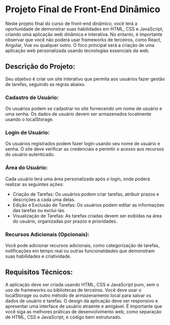# Projeto Final de Front-End Dinâmico

Neste projeto final do curso de front-end dinâmico, você terá a oportunidade de demonstrar suas habilidades em HTML, CSS e JavaScript, criando uma aplicação web dinâmica e interativa. No entanto, é importante observar que você não poderá usar frameworks de terceiros, como React, Angular, Vue ou qualquer outro. O foco principal será a criação de uma aplicação web personalizada usando tecnologias essenciais da web.

## Descrição do Projeto:

Seu objetivo é criar um site interativo que permita aos usuários fazer gestão de tarefas, seguindo as regras abaixo.

### Cadastro de Usuário:

Os usuários podem se cadastrar no site fornecendo um nome de usuário e uma senha. Os dados de usuário devem ser armazenados localmente usando o localStorage.

### Login de Usuário:

Os usuários registrados podem fazer login usando seu nome de usuário e senha. O site deve verificar as credenciais e permitir o acesso aos recursos do usuário autenticado.

### Área do Usuário:

Cada usuário terá uma área personalizada após o login, onde poderá realizar as seguintes ações:

- Criação de Tarefas: Os usuários podem criar tarefas, atribuir prazos e descrições a cada uma delas.
- Edição e Exclusão de Tarefas: Os usuários podem editar as informações das tarefas ou excluí-las.
- Visualização de Tarefas: As tarefas criadas devem ser exibidas na área do usuário, organizadas por prazos e prioridades.

### Recursos Adicionais (Opcionais):

Você pode adicionar recursos adicionais, como categorização de tarefas, notificações em tempo real ou outras funcionalidades que demonstram suas habilidades e criatividade.

## Requisitos Técnicos:

A aplicação deve ser criada usando HTML, CSS e JavaScript puro, sem o uso de frameworks ou bibliotecas de terceiros. Você deve usar o localStorage ou outro método de armazenamento local para salvar os dados de usuário e tarefas. O design da aplicação deve ser responsivo e apresentar uma interface de usuário atraente e amigável. É importante que você siga as melhores práticas de desenvolvimento web, como separação de HTML, CSS e JavaScript, e código bem estruturado.